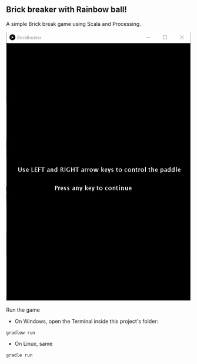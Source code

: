 ## Brick breaker with Rainbow ball!

A simple Brick break game using Scala and Processing.

![demo](https://github.com/khanhvu207/BrickBreaker/blob/main/assets/demo.gif)

Run the game

* On Windows, open the Terminal inside this project's folder:
```
gradlew run
```

* On Linux, same
```
gradle run
```
